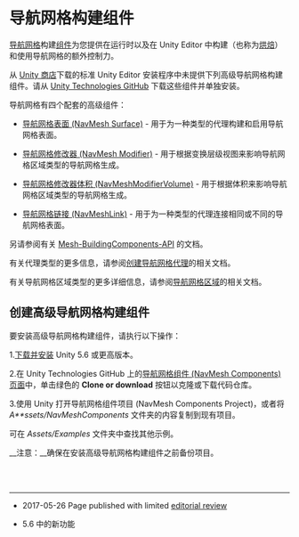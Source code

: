 # 导航网格构建组件

[导航网格](nav-NavigationSystem.html)构建[组件](UsingComponents.html)为您提供在运行时以及在 Unity Editor 中构建（也称为[烘焙](nav-BuildingNavMesh.html)）和使用导航网格的额外控制力。

从 [Unity 商店](https://store.unity.com/)下载的标准 Unity Editor 安装程序中未提供下列高级导航网格构建组件。请从 [Unity Technologies GitHub](https://github.com/Unity-Technologies/NavMeshComponents) 下载这些组件并单独安装。

导航网格有四个配套的高级组件：

* [导航网格表面 (NavMesh Surface)](class-NavMeshSurface.html) - 用于为一种类型的代理构建和启用导航网格表面。

* [导航网格修改器 (NavMesh Modifier)](class-NavMeshModifier.html) - 用于根据变换层级视图来影响导航网格区域类型的导航网格生成。

* [导航网格修改器体积 (NavMeshModifierVolume)](class-NavMesh-ModifierVolume.html) - 用于根据体积来影响导航网格区域类型的导航网格生成。

* [导航网格链接 (NavMeshLink)](class-NavMeshLink.html) - 用于为一种类型的代理连接相同或不同的导航网格表面。


另请参阅有关 [Mesh-BuildingComponents-API](NavMesh-BuildingComponents-API.html) 的文档。

有关代理类型的更多信息，请参阅[创建导航网格代理](nav-CreateNavMeshAgent.html)的相关文档。

有关导航网格区域类型的更多详细信息，请参阅[导航网格区域](nav-AreasAndCosts.html)的相关文档。



## 创建高级导航网格构建组件

要安装高级导航网格构建组件，请执行以下操作：

1.[下载并安装](https://store.unity.com/) Unity 5.6 或更高版本。

2.在 Unity Technologies GitHub 上的[导航网格组件 (NavMesh Components) 页面](https://github.com/Unity-Technologies/NavMeshComponents)中，单击绿色的 __Clone or download__ 按钮以克隆或下载代码仓库。

3.使用 Unity 打开导航网格组件项目 (NavMesh Components Project)，或者将 *A**ssets/NavMeshComponents* 文件夹的内容复制到现有项目。

可在 *Assets/Examples* 文件夹中查找其他示例。

__注意：__确保在安装高级导航网格构建组件之前备份项目。

<br/><br/> 

--------

* <span class="page-edit"> 2017-05-26  Page published with limited [editorial review](DocumentationEditorialReview.html)
</span>

* <span class="page-history">5.6 中的新功能</span>
